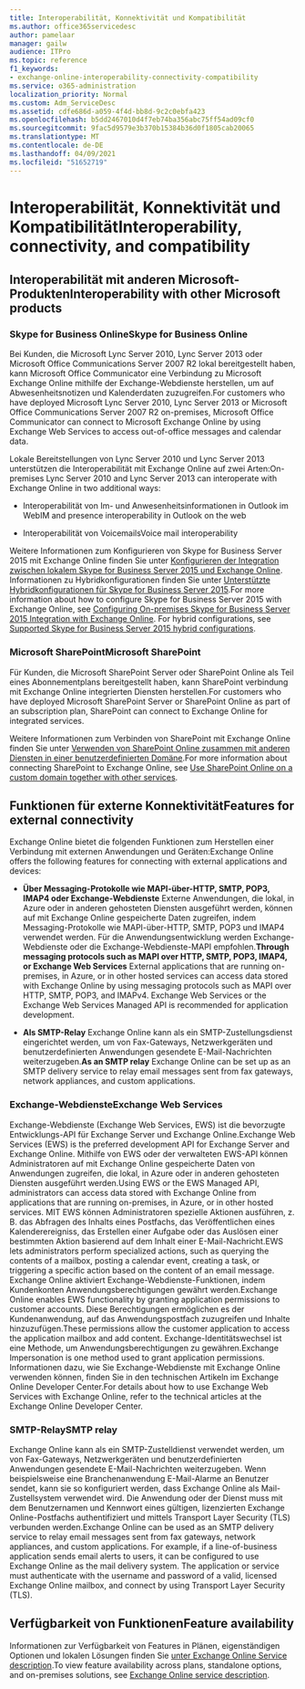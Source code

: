 ```yaml
---
title: Interoperabilität, Konnektivität und Kompatibilität
ms.author: office365servicedesc
author: pamelaar
manager: gailw
audience: ITPro
ms.topic: reference
f1_keywords:
- exchange-online-interoperability-connectivity-compatibility
ms.service: o365-administration
localization_priority: Normal
ms.custom: Adm_ServiceDesc
ms.assetid: cdfe686d-a059-4f4d-bb8d-9c2c0ebfa423
ms.openlocfilehash: b5dd2467010d4f7eb74ba356abc75ff54ad09cf0
ms.sourcegitcommit: 9fac5d9579e3b370b15384b36d0f1805cab20065
ms.translationtype: MT
ms.contentlocale: de-DE
ms.lasthandoff: 04/09/2021
ms.locfileid: "51652719"
---
```

# <a name="interoperability-connectivity-and-compatibility"></a><span data-ttu-id="c181a-102">Interoperabilität, Konnektivität und Kompatibilität</span><span class="sxs-lookup"><span data-stu-id="c181a-102">Interoperability, connectivity, and compatibility</span></span>

## <a name="interoperability-with-other-microsoft-products"></a><span data-ttu-id="c181a-103">Interoperabilität mit anderen Microsoft-Produkten</span><span class="sxs-lookup"><span data-stu-id="c181a-103">Interoperability with other Microsoft products</span></span>

### <a name="skype-for-business-online"></a><span data-ttu-id="c181a-104">Skype for Business Online</span><span class="sxs-lookup"><span data-stu-id="c181a-104">Skype for Business Online</span></span>

<span data-ttu-id="c181a-105">Bei Kunden, die Microsoft Lync Server 2010, Lync Server 2013 oder Microsoft Office Communications Server 2007 R2 lokal bereitgestellt haben, kann Microsoft Office Communicator eine Verbindung zu Microsoft Exchange Online mithilfe der Exchange-Webdienste herstellen, um auf Abwesenheitsnotizen und Kalenderdaten zuzugreifen.</span><span class="sxs-lookup"><span data-stu-id="c181a-105">For customers who have deployed Microsoft Lync Server 2010, Lync Server 2013 or Microsoft Office Communications Server 2007 R2 on-premises, Microsoft Office Communicator can connect to Microsoft Exchange Online by using Exchange Web Services to access out-of-office messages and calendar data.</span></span>
  
<span data-ttu-id="c181a-106">Lokale Bereitstellungen von Lync Server 2010 und Lync Server 2013 unterstützen die Interoperabilität mit Exchange Online auf zwei Arten:</span><span class="sxs-lookup"><span data-stu-id="c181a-106">On-premises Lync Server 2010 and Lync Server 2013 can interoperate with Exchange Online in two additional ways:</span></span>
  
- <span data-ttu-id="c181a-107">Interoperabilität von Im- und Anwesenheitsinformationen in Outlook im Web</span><span class="sxs-lookup"><span data-stu-id="c181a-107">IM and presence interoperability in Outlook on the web</span></span>
    
- <span data-ttu-id="c181a-108">Interoperabilität von Voicemails</span><span class="sxs-lookup"><span data-stu-id="c181a-108">Voice mail interoperability</span></span>
    
<span data-ttu-id="c181a-p101">Weitere Informationen zum Konfigurieren von Skype for Business Server 2015 mit Exchange Online finden Sie unter [Konfigurieren der Integration zwischen lokalem Skype for Business Server 2015 und Exchange Online](/skypeforbusiness/deploy/integrate-with-exchange-server/outlook-web-app). Informationen zu Hybridkonfigurationen finden Sie unter [Unterstützte Hybridkonfigurationen für Skype for Business Server 2015](/skypeforbusiness/skype-for-business-hybrid-solutions/integration-with-exchange-and-sharepoint).</span><span class="sxs-lookup"><span data-stu-id="c181a-p101">For more information about how to configure Skype for Business Server 2015 with Exchange Online, see [Configuring On-premises Skype for Business Server 2015 Integration with Exchange Online](/skypeforbusiness/deploy/integrate-with-exchange-server/outlook-web-app). For hybrid configurations, see [Supported Skype for Business Server 2015 hybrid configurations](/skypeforbusiness/skype-for-business-hybrid-solutions/integration-with-exchange-and-sharepoint).</span></span>
  
### <a name="microsoft-sharepoint"></a><span data-ttu-id="c181a-111">Microsoft SharePoint</span><span class="sxs-lookup"><span data-stu-id="c181a-111">Microsoft SharePoint</span></span>

<span data-ttu-id="c181a-112">Für Kunden, die Microsoft SharePoint Server oder SharePoint Online als Teil eines Abonnementplans bereitgestellt haben, kann SharePoint verbindung mit Exchange Online integrierten Diensten herstellen.</span><span class="sxs-lookup"><span data-stu-id="c181a-112">For customers who have deployed Microsoft SharePoint Server or SharePoint Online as part of an subscription plan, SharePoint can connect to Exchange Online for integrated services.</span></span>
  
<span data-ttu-id="c181a-113">Weitere Informationen zum Verbinden von SharePoint mit Exchange Online finden Sie unter [Verwenden von SharePoint Online zusammen mit anderen Diensten in einer benutzerdefinierten Domäne](https://go.microsoft.com/fwlink/?LinkId=271805).</span><span class="sxs-lookup"><span data-stu-id="c181a-113">For more information about connecting SharePoint to Exchange Online, see [Use SharePoint Online on a custom domain together with other services](https://go.microsoft.com/fwlink/?LinkId=271805).</span></span>
  
## <a name="features-for-external-connectivity"></a><span data-ttu-id="c181a-114">Funktionen für externe Konnektivität</span><span class="sxs-lookup"><span data-stu-id="c181a-114">Features for external connectivity</span></span>

<span data-ttu-id="c181a-115">Exchange Online bietet die folgenden Funktionen zum Herstellen einer Verbindung mit externen Anwendungen und Geräten:</span><span class="sxs-lookup"><span data-stu-id="c181a-115">Exchange Online offers the following features for connecting with external applications and devices:</span></span>
  
- <span data-ttu-id="c181a-p102">**Über Messaging-Protokolle wie MAPI-über-HTTP, SMTP, POP3, IMAP4 oder Exchange-Webdienste** Externe Anwendungen, die lokal, in Azure oder in anderen gehosteten Diensten ausgeführt werden, können auf mit Exchange Online gespeicherte Daten zugreifen, indem Messaging-Protokolle wie MAPI-über-HTTP, SMTP, POP3 und IMAP4 verwendet werden. Für die Anwendungsentwicklung werden Exchange-Webdienste oder die Exchange-Webdienste-MAPI empfohlen.</span><span class="sxs-lookup"><span data-stu-id="c181a-p102">**Through messaging protocols such as MAPI over HTTP, SMTP, POP3, IMAP4, or Exchange Web Services** External applications that are running on-premises, in Azure, or in other hosted services can access data stored with Exchange Online by using messaging protocols such as MAPI over HTTP, SMTP, POP3, and IMAPv4. Exchange Web Services or the Exchange Web Services Managed API is recommended for application development.</span></span> 
    
- <span data-ttu-id="c181a-118">**Als SMTP-Relay** Exchange Online kann als ein SMTP-Zustellungsdienst eingerichtet werden, um von Fax-Gateways, Netzwerkgeräten und benutzerdefinierten Anwendungen gesendete E-Mail-Nachrichten weiterzugeben.</span><span class="sxs-lookup"><span data-stu-id="c181a-118">**As an SMTP relay** Exchange Online can be set up as an SMTP delivery service to relay email messages sent from fax gateways, network appliances, and custom applications.</span></span> 
    
### <a name="exchange-web-services"></a><span data-ttu-id="c181a-119">Exchange-Webdienste</span><span class="sxs-lookup"><span data-stu-id="c181a-119">Exchange Web Services</span></span>

<span data-ttu-id="c181a-120">Exchange-Webdienste (Exchange Web Services, EWS) ist die bevorzugte Entwicklungs-API für Exchange Server und Exchange Online.</span><span class="sxs-lookup"><span data-stu-id="c181a-120">Exchange Web Services (EWS) is the preferred development API for Exchange Server and Exchange Online.</span></span> <span data-ttu-id="c181a-121">Mithilfe von EWS oder der verwalteten EWS-API können Administratoren auf mit Exchange Online gespeicherte Daten von Anwendungen zugreifen, die lokal, in Azure oder in anderen gehosteten Diensten ausgeführt werden.</span><span class="sxs-lookup"><span data-stu-id="c181a-121">Using EWS or the EWS Managed API, administrators can access data stored with Exchange Online from applications that are running on-premises, in Azure, or in other hosted services.</span></span> <span data-ttu-id="c181a-122">MIT EWS können Administratoren spezielle Aktionen ausführen, z. B. das Abfragen des Inhalts eines Postfachs, das Veröffentlichen eines Kalenderereigniss, das Erstellen einer Aufgabe oder das Auslösen einer bestimmten Aktion basierend auf dem Inhalt einer E-Mail-Nachricht.</span><span class="sxs-lookup"><span data-stu-id="c181a-122">EWS lets administrators perform specialized actions, such as querying the contents of a mailbox, posting a calendar event, creating a task, or triggering a specific action based on the content of an email message.</span></span> <span data-ttu-id="c181a-123">Exchange Online aktiviert Exchange-Webdienste-Funktionen, indem Kundenkonten Anwendungsberechtigungen gewährt werden.</span><span class="sxs-lookup"><span data-stu-id="c181a-123">Exchange Online enables EWS functionality by granting application permissions to customer accounts.</span></span> <span data-ttu-id="c181a-124">Diese Berechtigungen ermöglichen es der Kundenanwendung, auf das Anwendungspostfach zuzugreifen und Inhalte hinzuzufügen.</span><span class="sxs-lookup"><span data-stu-id="c181a-124">These permissions allow the customer application to access the application mailbox and add content.</span></span> <span data-ttu-id="c181a-125">Exchange-Identitätswechsel ist eine Methode, um Anwendungsberechtigungen zu gewähren.</span><span class="sxs-lookup"><span data-stu-id="c181a-125">Exchange Impersonation is one method used to grant application permissions.</span></span> <span data-ttu-id="c181a-126">Informationen dazu, wie Sie Exchange-Webdienste mit Exchange Online verwenden können, finden Sie in den technischen Artikeln im Exchange Online Developer Center.</span><span class="sxs-lookup"><span data-stu-id="c181a-126">For details about how to use Exchange Web Services with Exchange Online, refer to the technical articles at the Exchange Online Developer Center.</span></span>
  
### <a name="smtp-relay"></a><span data-ttu-id="c181a-127">SMTP-Relay</span><span class="sxs-lookup"><span data-stu-id="c181a-127">SMTP relay</span></span>

<span data-ttu-id="c181a-p104">Exchange Online kann als ein SMTP-Zustelldienst verwendet werden, um von Fax-Gateways, Netzwerkgeräten und benutzerdefinierten Anwendungen gesendete E-Mail-Nachrichten weiterzugeben. Wenn beispielsweise eine Branchenanwendung E-Mail-Alarme an Benutzer sendet, kann sie so konfiguriert werden, dass Exchange Online als Mail-Zustellsystem verwendet wird. Die Anwendung oder der Dienst muss mit dem Benutzernamen und Kennwort eines gültigen, lizenzierten Exchange Online-Postfachs authentifiziert und mittels Transport Layer Security (TLS) verbunden werden.</span><span class="sxs-lookup"><span data-stu-id="c181a-p104">Exchange Online can be used as an SMTP delivery service to relay email messages sent from fax gateways, network appliances, and custom applications. For example, if a line-of-business application sends email alerts to users, it can be configured to use Exchange Online as the mail delivery system. The application or service must authenticate with the username and password of a valid, licensed Exchange Online mailbox, and connect by using Transport Layer Security (TLS).</span></span>
  
## <a name="feature-availability"></a><span data-ttu-id="c181a-131">Verfügbarkeit von Funktionen</span><span class="sxs-lookup"><span data-stu-id="c181a-131">Feature availability</span></span>

<span data-ttu-id="c181a-132">Informationen zur Verfügbarkeit von Features in Plänen, eigenständigen Optionen und lokalen Lösungen finden Sie [unter Exchange Online Service description](exchange-online-service-description.md).</span><span class="sxs-lookup"><span data-stu-id="c181a-132">To view feature availability across plans, standalone options, and on-premises solutions, see [Exchange Online service description](exchange-online-service-description.md).</span></span>
